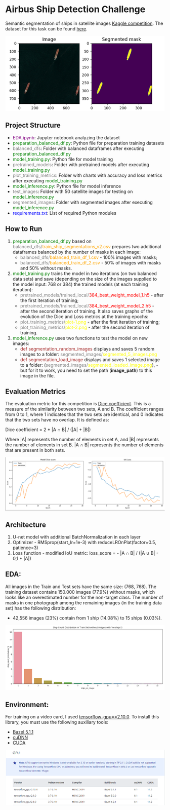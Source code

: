
# Airbus Ship Detection Challenge

Semantic segmentation of ships in satellite images [Kaggle competition](https://www.kaggle.com/competitions/airbus-ship-detection/overview).
The dataset for this task can be found [here](https://www.kaggle.com/competitions/airbus-ship-detection/data).

![](readme_images/img_segmented.png)

## Project Structure

- <span style="color:purple">EDA.ipynb</span>: Jupyter notebook analyzing the dataset
- <span style="color:green">preparation_balanced_df.py</span>: Python file for preparation training datasets
- <span style="color:gray">balanced_dfs</span>: Folder with balanced dataframes after executing <span style="color:green">preparation_balanced_df.py</span>
- <span style="color:green">model_training.py</span>: Python file for model training
- <span style="color:gray">pretrained_models</span>: Folder with pretrained models after executing <span style="color:green">model_training.py</span>
- <span style="color:gray">plot_training_metrics</span>: Folder with charts with accuracy and loss metrics after executing <span style="color:green">model_training.py</span>
- <span style="color:green">model_inference.py</span>: Python file for model inference
- <span style="color:gray">test_images</span>: Folder with 50 satellite images for testing on <span style="color:green">model_inference.py</span>
- <span style="color:gray">segmented_images</span>: Folder with segmented images after executing <span style="color:green">model_inference.py</span>
- <span style="color:blue">requirements.txt</span>: List of required Python modules


## How to Run

1) <span style="color:green">preparation_balanced_df.py</span> based on <span style="color:gray">balanced_dfs/</span><span style="color:orange">train_ship_segmentations_v2.csv</span>
prepares two additional dataframes balanced by the number of masks in each image:
    - <span style="color:gray">balanced_dfs/</span><span style="color:orange">balanced_train_df_1.csv</span> - 100% images with masks;
    - <span style="color:gray">balanced_dfs/</span><span style="color:orange">balanced_train_df_2.csv</span> - 50% of images with masks and 50% without masks.
2) <span style="color:green">model_training.py</span> trains the model in two iterations (on two balanced data sets)
and save (depending on the size of the images supplied to the model input: 768 or 384) the trained models (at each training iteration):
   - <span style="color:gray">pretrained_models/trained_local/</span><span style="color:red">384_best_weight_model_1.h5</span> - after the first iteration of training;
   - <span style="color:gray">pretrained_models/trained_local/</span><span style="color:red">384_best_weight_model_2.h5</span> - after the second iteration of training.
   It also saves graphs of the evolution of the Dice and Loss metrics at the training epochs:
   - <span style="color:gray">plot_training_metrics/</span><span style="color:yellow">plot-1.png</span> - after the first iteration of training;
   - <span style="color:gray">plot_training_metrics/</span><span style="color:yellow">plot-2.png</span> - after the second iteration of training.
3) <span style="color:green">model_inference.py</span> uses two functions to test the model on new images: 
   - <span style="color:brown">def segmentation_random_images</span> displays and saves 5 random images to a folder: <span style="color:gray">segmented_images/</span><span style="color:yellow">segmented_5_images.png</span>
   - <span style="color:brown">def segmentation_load_image</span> displays and saves 1 selected image to a folder: (<span style="color:gray">segmented_images/</span><span style="color:yellow">segmented_loaded_image.png</span>), - but for it to work, you need to set the path (**image_path**) to this image in the file.

## Evaluation Metrics

The evaluation metric for this competition is [Dice coefficient](https://en.wikipedia.org/wiki/S%C3%B8rensen%E2%80%93Dice_coefficient).
This is a measure of the similarity between two sets, A and B. The coefficient ranges from 0 to 1, where 1 indicates that the two sets are identical, and 0 indicates that the two sets have no overlap. It is defined as:

Dice coefficient = 2 * |A ∩ B| / (|A| + |B|)

Where |A| represents the number of elements in set A, and |B| represents the number of elements in set B. |A ∩ B| represents the number of elements that are present in both sets.

![](readme_images/metrics.png)

## Architecture

1) U-net model with additional BatchNormalization in each layer
2) Optimizer - RMSprop(start_lr=1e-3) with reduceLROnPlat(factor=0.5, patience=3)
3) Loss function - modified IoU metric:
   loss_score = - |A ∩ B| / (|A ∪ B| - 0,1 * |A|)

## EDA:

All images in the Train and Test sets have the same size: (768, 768).
The training dataset contains 150.000 images (77.9%) without masks, which looks like an overestimated number for the non-target class.
The number of masks in one photograph among the remaining images (in the training data set) has the following distribution: 
   * 42,556 images (23%) contain from 1 ship (14.08%) to 15 ships (0.03%).

![](readme_images/classes.png)
   
## Environment:

For training on a video card, I used [tensorflow-gpu==2.10.0](https://www.tensorflow.org/install/source_windows). To install this library, you must use the following auxiliary tools:
   * [Bazel 5.1.1](https://github.com/bazelbuild/bazel/releases?q=5.1.1&expanded=true)
   * [cuDNN](https://developer.nvidia.com/rdp/cudnn-archive)
   * [CUDA](https://developer.nvidia.com/cuda-toolkit-archive)
   
![](readme_images/enviroment.png)
